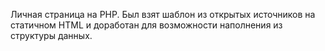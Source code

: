 Личная страница на PHP.
Был взят шаблон из открытых источников на статичном HTML и доработан для возможности наполнения из структуры данных.
